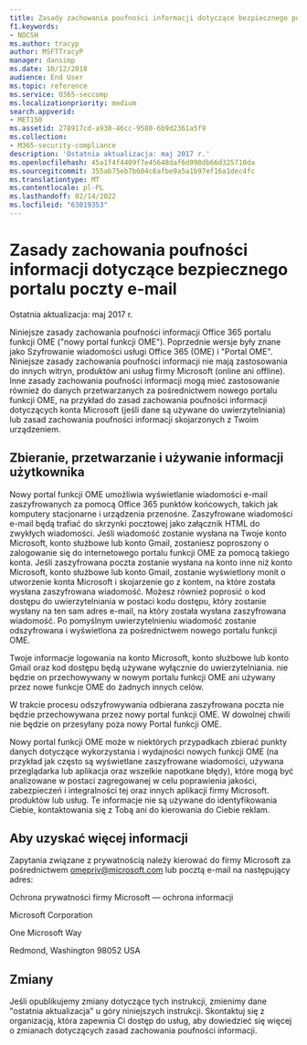 ```yaml
---
title: Zasady zachowania poufności informacji dotyczące bezpiecznego portalu poczty e-mail
f1.keywords:
- NOCSH
ms.author: tracyp
author: MSFTTracyP
manager: dansimp
ms.date: 10/12/2018
audience: End User
ms.topic: reference
ms.service: O365-seccomp
ms.localizationpriority: medium
search.appverid:
- MET150
ms.assetid: 278917cd-a930-46cc-9580-6b9d2361a5f9
ms.collection:
- M365-security-compliance
description: 'Ostatnia aktualizacja: maj 2017 r.'
ms.openlocfilehash: 45a1f4f4409f7e45648daf6d998db66d325710da
ms.sourcegitcommit: 355ab75eb7b604c6afbe9a5a1b97ef16a1dec4fc
ms.translationtype: MT
ms.contentlocale: pl-PL
ms.lasthandoff: 02/14/2022
ms.locfileid: "63019353"
---
```

# <a name="privacy-statement-for-secure-email-portal"></a>Zasady zachowania poufności informacji dotyczące bezpiecznego portalu poczty e-mail

Ostatnia aktualizacja: maj 2017 r.
  
Niniejsze zasady zachowania poufności informacji Office 365 portalu funkcji OME ("nowy portal funkcji OME"). Poprzednie wersje były znane jako Szyfrowanie wiadomości usługi Office 365 (OME) i "Portal OME". Niniejsze zasady zachowania poufności informacji nie mają zastosowania do innych witryn, produktów ani usług firmy Microsoft (online ani offline). Inne zasady zachowania poufności informacji mogą mieć zastosowanie również do danych przetwarzanych za pośrednictwem nowego portalu funkcji OME, na przykład do zasad zachowania poufności informacji dotyczących konta Microsoft (jeśli dane są używane do uwierzytelniania) lub zasad zachowania poufności informacji skojarzonych z Twoim urządzeniem.
  
## <a name="collection-processing-and-use-of-your-information"></a>Zbieranie, przetwarzanie i używanie informacji użytkownika

Nowy portal funkcji OME umożliwia wyświetlanie wiadomości e-mail zaszyfrowanych za pomocą Office 365 punktów końcowych, takich jak komputery stacjonarne i urządzenia przenośne. Zaszyfrowane wiadomości e-mail będą trafiać do skrzynki pocztowej jako załącznik HTML do zwykłych wiadomości. Jeśli wiadomość zostanie wysłana na Twoje konto Microsoft, konto służbowe lub konto Gmail, zostaniesz poproszony o zalogowanie się do internetowego portalu funkcji OME za pomocą takiego konta. Jeśli zaszyfrowana poczta zostanie wysłana na konto inne niż konto Microsoft, konto służbowe lub konto Gmail, zostanie wyświetlony monit o utworzenie konta Microsoft i skojarzenie go z kontem, na które została wysłana zaszyfrowana wiadomość. Możesz również poprosić o kod dostępu do uwierzytelniania w postaci kodu dostępu, który zostanie wysłany na ten sam adres e-mail, na który została wysłana zaszyfrowana wiadomość. Po pomyślnym uwierzytelnieniu wiadomość zostanie odszyfrowana i wyświetlona za pośrednictwem nowego portalu funkcji OME.
  
Twoje informacje logowania na konto Microsoft, konto służbowe lub konto Gmail oraz kod dostępu będą używane wyłącznie do uwierzytelniania. nie będzie on przechowywany w nowym portalu funkcji OME ani używany przez nowe funkcje OME do żadnych innych celów.
  
W trakcie procesu odszyfrowywania odbierana zaszyfrowana poczta nie będzie przechowywana przez nowy portal funkcji OME. W dowolnej chwili nie będzie on przesyłany poza nowy Portal funkcji OME.
  
Nowy portal funkcji OME może w niektórych przypadkach zbierać punkty danych dotyczące wykorzystania i wydajności nowych funkcji OME (na przykład jak często są wyświetlane zaszyfrowane wiadomości, używana przeglądarka lub aplikacja oraz wszelkie napotkane błędy), które mogą być analizowane w postaci zagregowanej w celu poprawienia jakości, zabezpieczeń i integralności tej oraz innych aplikacji firmy Microsoft.  produktów lub usług. Te informacje nie są używane do identyfikowania Ciebie, kontaktowania się z Tobą ani do kierowania do Ciebie reklam.
  
## <a name="for-more-information"></a>Aby uzyskać więcej informacji

Zapytania związane z prywatnością należy kierować do firmy Microsoft za pośrednictwem [omepriv@microsoft.com](mailto:omepriv@microsoft.com) lub pocztą e-mail na następujący adres:
  
Ochrona prywatności firmy Microsoft — ochrona informacji
  
Microsoft Corporation
  
One Microsoft Way
  
Redmond, Washington 98052 USA
  
## <a name="changes"></a>Zmiany

Jeśli opublikujemy zmiany dotyczące tych instrukcji, zmienimy dane "ostatnia aktualizacja" u góry niniejszych instrukcji. Skontaktuj się z organizacją, która zapewnia Ci dostęp do usług, aby dowiedzieć się więcej o zmianach dotyczących zasad zachowania poufności informacji.
  

